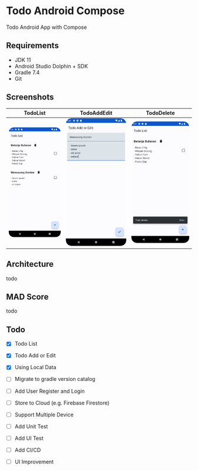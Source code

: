 # Todo Android Compose
Todo Android App with Compose

## Requirements
- JDK 11
- Android Studio Dolphin + SDK
- Gradle 7.4
- Git

## Screenshots
| TodoList                                         | TodoAddEdit                                            | TodoDelete                                           |
|--------------------------------------------------|--------------------------------------------------------|------------------------------------------------------|
| ![alt TodoList](./docs/screenshots/todolist.png) | ![alt TodoAddEdit](./docs/screenshots/todoaddedit.png) | ![alt TodoDelete](./docs/screenshots/tododelete.png) |

## Architecture
todo

## MAD Score
todo

## Todo

- [x] Todo List
- [x] Todo Add or Edit
- [x] Using Local Data
- [ ] Migrate to gradle version catalog
- [ ] Add User Register and Login
- [ ] Store to Cloud (e.g. Firebase Firestore)
- [ ] Support Multiple Device
- [ ] Add Unit Test
- [ ] Add UI Test
- [ ] Add CI/CD
- [ ] UI Improvement

